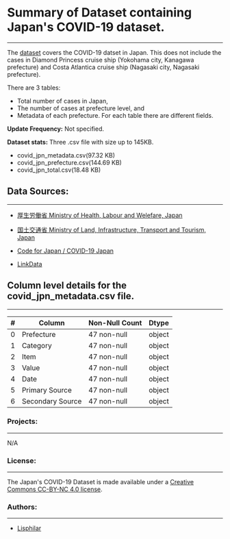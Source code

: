 # Summary of Dataset containing Japan's COVID-19 dataset.
-----------
The [dataset](https://www.kaggle.com/lisphilar/covid19-dataset-in-japan) covers the COVID-19 datset in Japan. This does not include the cases in Diamond Princess cruise ship (Yokohama city, Kanagawa prefecture) and Costa Atlantica cruise ship (Nagasaki city, Nagasaki prefecture). 

There are 3 tables: 
* Total number of cases in Japan, 
* The number of cases at prefecture level, and 
* Metadata of each prefecture. For each table there are different fields. 

**Update Frequency:** Not specified.

**Dataset stats:** Three .csv file with size up to 145KB.
- covid_jpn_metadata.csv(97.32 KB)   
- covid_jpn_prefecture.csv(144.69 KB)  
- covid_jpn_total.csv(18.48 KB)


## Data Sources:
--------
* [厚生労働省 Ministry of Health, Labour and Welefare, Japan](https://www.mhlw.go.jp/english/)
 
* [国土交通省 Ministry of Land, Infrastructure, Transport and Tourism, Japan](https://www.mlit.go.jp/en/)
 
 * [Code for Japan / COVID-19 Japan](https://www.stopcovid19.jp/) 
 
 * [LinkData](http://linkdata.org/)

## Column level details for the covid_jpn_metadata.csv file.
---------

| #  | Column  | Non-Null Count | Dtype |
--- | ------   |-------------- | ----- |
 0  | Prefecture        |47  non-null | object|
 1   |Category |47  non-null | object|
 2   |Item  |47  non-null | object|
 3   |Value|47  non-null | object|
 4  | Date| 47 non-null  | object|
 5  | Primary Source| 47  non-null  | object|
 6  | Secondary Source| 47  non-null  | object|



### Projects:
-------------
N/A

### License:
-------------
The Japan's COVID-19 Dataset is made available under a [Creative Commons CC-BY-NC 4.0 license](https://creativecommons.org/licenses/by/4.0/). 
### Authors:
-------------
* [Lisphilar](https://www.kaggle.com/lisphilar)
